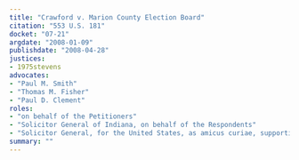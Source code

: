 ```yaml
---
title: "Crawford v. Marion County Election Board"
citation: "553 U.S. 181"
docket: "07-21"
argdate: "2008-01-09"
publishdate: "2008-04-28"
justices:
- 1975stevens
advocates:
- "Paul M. Smith"
- "Thomas M. Fisher"
- "Paul D. Clement"
roles:
- "on behalf of the Petitioners"
- "Solicitor General of Indiana, on behalf of the Respondents"
- "Solicitor General, for the United States, as amicus curiae, supporting the Respondents"
summary: ""
---
```


